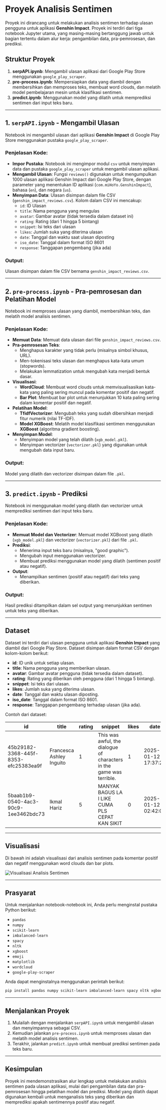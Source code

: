 
# Proyek Analisis Sentimen

Proyek ini dirancang untuk melakukan analisis sentimen terhadap ulasan pengguna untuk aplikasi **Genshin Impact**. Proyek ini terdiri dari tiga notebook Jupyter utama, yang masing-masing bertanggung jawab untuk bagian tertentu dalam alur kerja: pengambilan data, pra-pemrosesan, dan prediksi.

## Struktur Proyek

1. **serpAPI.ipynb**: Mengambil ulasan aplikasi dari Google Play Store menggunakan `google_play_scraper`.
2. **pre-process.ipynb**: Mempersiapkan data yang diambil dengan membersihkan dan memproses teks, membuat word clouds, dan melatih model pembelajaran mesin untuk klasifikasi sentimen.
3. **predict.ipynb**: Menggunakan model yang dilatih untuk memprediksi sentimen dari input teks baru.

---

## 1. `serpAPI.ipynb` - Mengambil Ulasan

Notebook ini mengambil ulasan dari aplikasi **Genshin Impact** di Google Play Store menggunakan pustaka `google_play_scraper`.

### Penjelasan Kode:
- **Impor Pustaka**: Notebook ini mengimpor modul `csv` untuk menyimpan data dan pustaka `google_play_scraper` untuk mengambil ulasan aplikasi.
- **Mengambil Ulasan**: Fungsi `reviews()` digunakan untuk mengumpulkan 1000 ulasan aplikasi Genshin Impact dari Google Play Store, dengan parameter yang menentukan ID aplikasi (`com.miHoYo.GenshinImpact`), bahasa (`en`), dan negara (`us`).
- **Menyimpan Data**: Ulasan disimpan dalam file CSV (`genshin_impact_reviews.csv`). Kolom dalam CSV ini mencakup:
  - `id`: ID Ulasan
  - `title`: Nama pengguna yang mengulas
  - `avatar`: Gambar avatar (tidak tersedia dalam dataset ini)
  - `rating`: Rating (dari 1 hingga 5 bintang)
  - `snippet`: Isi teks dari ulasan
  - `likes`: Jumlah suka yang diterima ulasan
  - `date`: Tanggal dan waktu saat ulasan diposting
  - `iso_date`: Tanggal dalam format ISO 8601
  - `response`: Tanggapan pengembang (jika ada)

### Output:
Ulasan disimpan dalam file CSV bernama `genshin_impact_reviews.csv`.

---

## 2. `pre-process.ipynb` - Pra-pemrosesan dan Pelatihan Model

Notebook ini memproses ulasan yang diambil, membersihkan teks, dan melatih model analisis sentimen.

### Penjelasan Kode:
- **Memuat Data**: Memuat data ulasan dari file `genshin_impact_reviews.csv`.
- **Pra-pemrosesan Teks**:
  - Menghapus karakter yang tidak perlu (misalnya simbol khusus, URL).
  - Men-tokenisasi teks ulasan dan menghapus kata-kata umum (stopwords).
  - Melakukan lemmatization untuk mengubah kata menjadi bentuk dasar.
- **Visualisasi**:
  - **WordCloud**: Membuat word clouds untuk memvisualisasikan kata-kata yang paling sering muncul pada komentar positif dan negatif.
  - **Bar Plot**: Membuat bar plot untuk menunjukkan 10 kata paling sering dalam komentar positif dan negatif.
- **Pelatihan Model**:
  - **TfidfVectorizer**: Mengubah teks yang sudah dibersihkan menjadi fitur numerik (nilai TF-IDF).
  - **Model XGBoost**: Melatih model klasifikasi sentimen menggunakan **XGBoost** (algoritma gradient boosting).
- **Menyimpan Model**:
  - Menyimpan model yang telah dilatih (`xgb_model.pkl`).
  - Menyimpan vectorizer (`vectorizer.pkl`) yang digunakan untuk mengubah data input baru.

### Output:
Model yang dilatih dan vectorizer disimpan dalam file `.pkl`.

---

## 3. `predict.ipynb` - Prediksi

Notebook ini menggunakan model yang dilatih dan vectorizer untuk memprediksi sentimen dari input teks baru.

### Penjelasan Kode:
- **Memuat Model dan Vectorizer**: Memuat model XGBoost yang dilatih (`xgb_model.pkl`) dan vectorizer (`vectorizer.pkl`) dari file `.pkl`.
- **Prediksi**:
  - Menerima input teks baru (misalnya, "good graphic").
  - Mengubah input menggunakan vectorizer.
  - Membuat prediksi menggunakan model yang dilatih (sentimen positif atau negatif).
- **Output**:
  - Menampilkan sentimen (positif atau negatif) dari teks yang diberikan.

### Output:
Hasil prediksi ditampilkan dalam sel output yang menunjukkan sentimen untuk teks yang diberikan.

---

## Dataset

Dataset ini terdiri dari ulasan pengguna untuk aplikasi **Genshin Impact** yang diambil dari Google Play Store. Dataset disimpan dalam format CSV dengan kolom-kolom berikut:

- **id**: ID unik untuk setiap ulasan.
- **title**: Nama pengguna yang memberikan ulasan.
- **avatar**: Gambar avatar pengguna (tidak tersedia dalam dataset).
- **rating**: Rating yang diberikan oleh pengguna (dari 1 hingga 5 bintang).
- **snippet**: Isi teks dari ulasan.
- **likes**: Jumlah suka yang diterima ulasan.
- **date**: Tanggal dan waktu ulasan diposting.
- **iso_date**: Tanggal dalam format ISO 8601.
- **response**: Tanggapan pengembang terhadap ulasan (jika ada).

Contoh dari dataset:

| id                                | title                  | rating | snippet                                                                 | likes | date                  | response                      |
|-----------------------------------|------------------------|--------|-------------------------------------------------------------------------|-------|-----------------------|-------------------------------|
| 45b29182-3368-445f-8353-efc25383ea9f | Francesca Ashley Inguito | 1      | This was awful, the dialogue of characters in the game was terrible.   | 1     | 2025-01-12 17:37:21   | NaN                           |
| 5baab1b9-0540-4ac3-90c9-1ee3462bdc73 | Ikmal Hariz            | 5      | MANYAK BAGUS LA I LIKE CUMA PLS CEPAT KAN SIKIT                       | 0     | 2025-01-12 02:42:05   | NaN                           |

---

## Visualisasi

Di bawah ini adalah visualisasi dari analisis sentimen pada komentar positif dan negatif menggunakan word clouds dan bar plots.

![Visualisasi Analisis Sentimen](image.jpeg)

---

## Prasyarat

Untuk menjalankan notebook-notebook ini, Anda perlu menginstal pustaka Python berikut:
- `pandas`
- `numpy`
- `scikit-learn`
- `imbalanced-learn`
- `spacy`
- `nltk`
- `xgboost`
- `emoji`
- `matplotlib`
- `wordcloud`
- `google-play-scraper`

Anda dapat menginstalnya menggunakan perintah berikut:
```bash
pip install pandas numpy scikit-learn imbalanced-learn spacy nltk xgboost emoji matplotlib wordcloud google-play-scraper
```

---

## Menjalankan Proyek

1. Mulailah dengan menjalankan `serpAPI.ipynb` untuk mengambil ulasan dan menyimpannya sebagai CSV.
2. Kemudian jalankan `pre-process.ipynb` untuk memproses ulasan dan melatih model analisis sentimen.
3. Terakhir, jalankan `predict.ipynb` untuk membuat prediksi sentimen pada teks baru.

---

## Kesimpulan

Proyek ini mendemonstrasikan alur lengkap untuk melakukan analisis sentimen pada ulasan aplikasi, mulai dari pengambilan data dan pra-pemrosesan hingga pelatihan model dan prediksi. Model yang dilatih dapat digunakan kembali untuk menganalisis teks yang diberikan dan memprediksi apakah sentimennya positif atau negatif.

